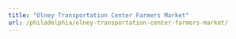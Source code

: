 ```yaml
---
title: "Olney Transportation Center Farmers Market"
url: /philadelphia/olney-transportation-center-farmers-market/
---
```

